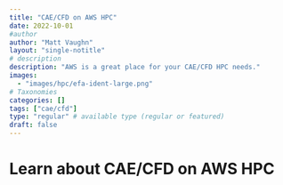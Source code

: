 ```yaml
---
title: "CAE/CFD on AWS HPC"
date: 2022-10-01
#author
author: "Matt Vaughn"
layout: "single-notitle"
# description
description: "AWS is a great place for your CAE/CFD HPC needs."
images:
  - "images/hpc/efa-ident-large.png"
# Taxonomies
categories: []
tags: ["cae/cfd"]
type: "regular" # available type (regular or featured)
draft: false
---
```


<style>
.boof {
  float:right !important;
  width:350px;
  padding: 10px;
  }
</style>

# Learn about CAE/CFD on AWS HPC

